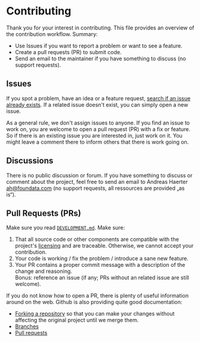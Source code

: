 # Contributing

Thank you for your interest in contributing. This file provides an overview of the contribution workflow. Summary:

* Use Issues if you want to report a problem or want to see a feature.
* Create a pull requests (PR) to submit code.
* Send an email to the maintainer if you have something to discuss (no support requests).


## Issues

If you spot a problem, have an idea or a feature request, [search if an issue already exists](https://github.com/foundata/ansible-docsmith/issues). If a related issue doesn't exist, you can simply open a new issue.

As a general rule, we don't assign issues to anyone. If you find an issue to work on, you are welcome to open a pull request (PR) with a fix or feature. So if there is an existing issue you are interested in, just work on it. You might leave a comment there to inform others that there is work going on.


## Discussions

There is no public discussion or forum. If you have something to discuss or comment about the project, feel free to send an email to Andreas Haerter <ah@foundata.com> (no support requests, all ressources are provided „as is“).


## Pull Requests (PRs)

Make sure you read [`DEVELOPMENT.md`](./DEVELOPMENT.md). Make sure:

1. That all source code or other components are compatible with the project's [licensing](./REUSE.toml) and are traceable. Otherwise, we cannot accept your contribution.
2. Your code is working / fix the problem / introduce a sane new feature.
3. Your PR contains a proper commit message with a description of the change and reasoning.<br />Bonus: reference an issue (if any; PRs without an related issue are still welcome).

If you do not know how to open a PR, there is plenty of useful information around on the web. Github is also providing quite good documentation:

* [Forking a repository](https://docs.github.com/en/github/getting-started-with-github/fork-a-repo#fork-an-example-repository) so that you can make your changes without affecting the original project until we merge them.
* [Branches](https://docs.github.com/en/pull-requests/collaborating-with-pull-requests/proposing-changes-to-your-work-with-pull-requests/about-branches#working-with-branches)
* [Pull requests](https://docs.github.com/en/pull-requests/collaborating-with-pull-requests/proposing-changes-to-your-work-with-pull-requests/creating-a-pull-request-from-a-fork)

